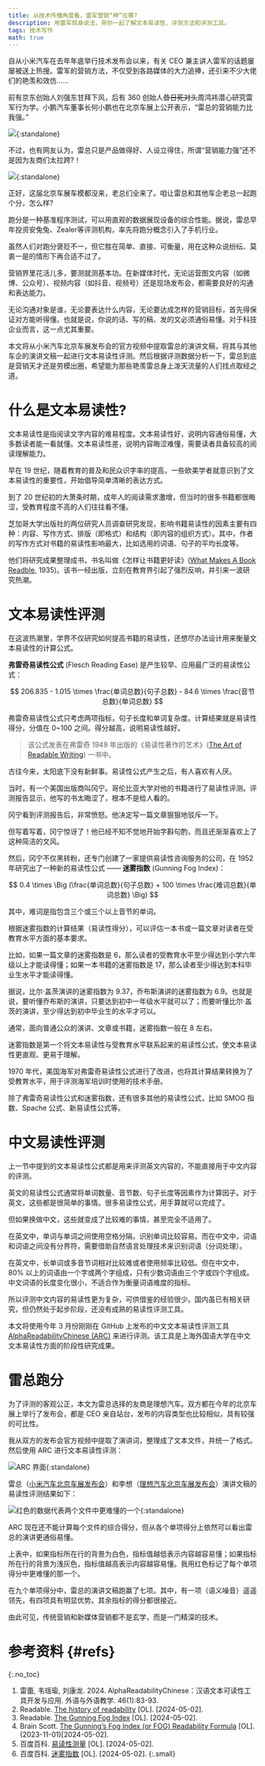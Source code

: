 ```yaml
---
title: 从技术传播角度看，雷军营销“神”在哪?
description: 用雷军现身说法，带你一起了解文本易读性、评测方法和评测工具。
tags: 技术写作
math: true
---
```


自从小米汽车在去年年底举行技术发布会以来，有关 CEO 兼主讲人雷军的话题屡屡被送上热搜。雷军的营销方法，不仅受到各路媒体的大力追捧，还引来不少大佬们的艳羡和效仿……

前有京东创始人刘强东甘拜下风，后有 360 创始人<s>昔日死对头</s>周鸿祎潜心研究雷军行为学。小鹏汽车董事长何小鹏也在北京车展上公开表示，“雷总的营销能力比我强。”

![](https://pic4.zhimg.com/80/v2-c91810e5653c59e034d479ac4eadc6c7_720w.webp){:standalone}

不过，也有网友认为，雷总只是产品做得好、人设立得住，所谓“营销能力强”还不是因为友商们太拉跨?！

![](https://pic4.zhimg.com/80/v2-83952c301ce4ffcf1c1a5818453765ab_720w.webp){:standalone}

正好，这届北京车展车模都没来，老总们全来了。咱让雷总和其他车企老总一起跑个分，怎么样?

跑分是一种基准程序测试，可以用直观的数据展现设备的综合性能。据说，雷总早年投资安兔兔、Zealer等评测机构，率先将跑分概念引入了手机行业。

虽然人们对跑分褒贬不一，但它胜在简单、直接、可衡量，用在这种众说纷纭、莫衷一是的情形下再合适不过了。

营销界里花活儿多，要测就测基本功。在新媒体时代，无论运营图文内容（如微博、公众号）、视频内容（如抖音、视频号）还是现场发布会，都需要良好的沟通和表达能力。

无论沟通对象是谁，无论要表达什么内容，无论要达成怎样的营销目标，首先得保证对方能听得懂。也就是说，你说的话、写的稿、发的文必须通俗易懂。对于科技企业而言，这一点尤其重要。

本文将从小米汽车北京车展发布会的官方视频中提取雷总的演讲文稿，将其与其他车企的演讲文稿一起进行文本易读性评测。然后根据评测数据分析一下，雷总到底是营销天才还是劳模出圈，希望能为那些艳羡雷总身上泼天流量的人们找点取经之道。

# 什么是文本易读性?

文本易读性是指阅读文字内容的难易程度。文本易读性好，说明内容通俗易懂，大多数读者能一看就懂。文本易读性差，说明内容晦涩难懂，需要读者具备较高的阅读理解能力。

早在 19 世纪，随着教育的普及和民众识字率的提高，一些欧美学者就意识到了文本易读性的重要性，开始倡导简单清晰的表达方式。

到了 20 世纪初的大萧条时期，成年人的阅读需求激增，但当时的很多书籍都很晦涩，受教育程度不高的人们往往看不懂。

芝加哥大学出版社的两位研究人员调查研究发现，影响书籍易读性的因素主要有四种：内容、写作方式、排版（即格式）和结构（即内容的组织方式）。其中，作者的写作方式对书籍的易读性影响最大，比如选用的词语、句子的平均长度等。

他们将研究成果整理成书，书名叫做《怎样让书籍更好读》([What Makes A Book Readble](https://www.amazon.com/What-Makes-Book-Readble-William/dp/102288316X), 1935)。该书一经出版，立刻在教育界引起了强烈反响，并引来一波研究热潮。

# 文本易读性评测

在这波热潮里，学界不仅研究如何提高书籍的易读性，还想尽办法设计用来衡量文本易读性的计算公式。

**弗雷奇易读性公式** (Flesch Reading Ease) 是产生较早、应用最广泛的易读性公式：

$$
206.835 - 1.015 \times \frac{单词总数}{句子总数} - 84.6 \times \frac{音节总数}{单词总数}
$$

弗雷奇易读性公式只考虑两项指标，句子长度和单词复杂度。计算结果就是易读性得分，分值在 0~100 之间。得分越高，说明易读性越好。

> 该公式发表在弗雷奇 1949 年出版的《易读性著作的艺术》([The Art of Readable Writing](https://www.amazon.com/Art-Readable-Writing-Rudolf-Flesch/dp/0020464703/ref=monarch_sidesheet)) 一书中。

古往今来，太阳底下没有新鲜事。易读性公式产生之后，有人喜欢有人厌。

当时，有一个美国出版商叫冈宁。哥伦比亚大学对他的书籍进行了易读性评测。评测报告显示，他写的书太晦涩了，根本不是给人看的。

冈宁看到评测报告后，非常愤怒。他决定写一篇文章狠狠地驳斥一下。

但写着写着，冈宁惊讶了！他已经不知不觉地开始字斟句酌，而且还渐渐喜欢上了这种简洁的文风。

然后，冈宁不仅黑转粉，还专门创建了一家提供易读性咨询服务的公司，在 1952 年研究出了一种新的易读性公式 —— **迷雾指数** (Gunning Fog Index)：

$$
0.4 \times \Big (\frac{单词总数}{句子总数} + 100 \times \frac{难词总数}{单词总数} \Big)
$$

其中，难词是指包含三个或三个以上音节的单词。

根据迷雾指数的计算结果（易读性得分），可以评估一本书或一篇文章对读者在受教育水平方面的基本要求。

比如，如果一篇文章的迷雾指数是 6，那么读者的受教育水平至少得达到小学六年级以上才能读得懂；如果一本书籍的迷雾指数是 17，那么读者至少得达到本科毕业生水平才能读得懂。

据说，比尔·盖茨演讲的迷雾指数为 9.37，乔布斯演讲的迷雾指数为 6.9。也就是说，要听懂乔布斯的演讲，只要达到初中一年级水平就可以了；而要听懂比尔·盖茨的演讲，至少得达到初中毕业生的水平才可以。

通常，面向普通公众的演讲、文章或书籍，迷雾指数一般在 8 左右。

迷雾指数是第一个将文本易读性与受教育水平联系起来的易读性公式，使文本易读性更直观、更易于理解。

1970 年代，美国海军对弗雷奇易读性公式进行了改进，也将其计算结果转换为了受教育水平，用于评测海军培训时使用的技术手册。

除了弗雷奇易读性公式和迷雾指数，还有很多其他的易读性公式，比如 SMOG 指数、Spache 公式、新易读性公式等。

# 中文易读性评测

上一节中提到的文本易读性公式都是用来评测英文内容的，不能直接用于中文内容的评测。

英文的易读性公式通常将单词数量、音节数、句子长度等因素作为计算因子。对于英文，这些都是很简单的事情。很多易读性公式，用手算就可以完成了。

但如果换做中文，这些就变成了比较难的事情，甚至完全不适用了。

在英文中，单词与单词之间使用空格分隔，识别单词比较容易。而在中文中，词语和词语之间没有分界符，需要借助自然语言处理技术来识别词语（分词处理）。

在英文中，长单词或多音节词相对比较难或者使用频率比较低。但在中文中，80% 以上的词语由一个字或两个字组成，只有少数词语由三个字或四个字组成。中文词语的长度变化很小，不适合作为衡量词语难度的指标。

所以评测中文内容的易读性更为复杂，可供借鉴的经验很少。国内虽已有相关研究，但仍然处于起步阶段，还没有成熟的易读性评测工具。

本文将使用今年 3 月份刚刚在 GitHub 上发布的中文文本易读性评测工具 [AlphaReadabilityChinese (ARC)](https://github.com/leileibama/AlphaReadabilityChinese) 来进行评测。该工具是上海外国语大学在中文文本易读性方面的阶段性研究成果。

# 雷总跑分

为了评测的客观公正，本文为雷总选择的友商是理想汽车。双方都在今年的北京车展上举行了发布会，都是 CEO 亲自站台，发布的内容类型也比较相似，具有较强的可比性。

我从双方的发布会官方视频中提取了演讲词，整理成了文本文件，并统一了格式。然后使用 ARC 进行文本易读性评测：

![ARC 界面](https://pic3.zhimg.com/80/v2-266a01f5a81ca8edc7446bb7135b409a_720w.webp){:standalone}

雷总（[小米汽车北京车展发布会](https://www.bilibili.com/video/BV1Cb421Y72t/)）和李想（[理想汽车北京车展发布会](https://www.bilibili.com/video/BV1Lt421A73E/)）演讲文稿的易读性评测结果如下：

![红色的数据代表两个文件中更难懂的一个](https://pic3.zhimg.com/80/v2-f9ebb220903e222ae53b09c9bf790602_720w.webp){:standalone}

ARC 现在还不能计算每个文件的综合得分，但从各个单项得分上依然可以看出雷总的演讲更通俗易懂。

上表中，如果指标所在行的背景为白色，指标值越低表示内容越容易懂；如果指标所在行的背景为浅灰色，指标值越高表示内容越容易懂。我用红色标记了每个单项得分中更难懂的那一个。

在九个单项得分中，雷总的演讲文稿跑赢了七项。其中，有一项（语义噪音）遥遥领先，有四项具有明显优势。其余指标的得分都很接近。

由此可见，传统营销和新媒体营销都不是玄学，而是一门精深的技术。

# 参考资料 {#refs}
{:.no_toc}

1. 雷蕾, 韦瑶瑜, 刘康龙. 2024. AlphaReadabilityChinese：汉语文本可读性工具开发与应用. 外语与外语教学. 46(1):83-93.
2. Readable. [The history of readability](https://readable.com/readability/history-of-readability/) \[OL]. \[2024-05-02].
3. Readable. [The Gunning Fog Index](https://readable.com/readability/gunning-fog-index/) \[OL]. \[2024-05-02].
4. Brain Scott. [The Gunning’s Fog Index (or FOG) Readability Formula](https://readabilityformulas.com/the-gunnings-fog-index-or-fog-readability-formula/) \[OL]. (2023-11-01)\[2024-05-02].
5. 百度百科. [易读性测量](https://baike.baidu.com/item/易读性测量/1699408?fr=ge_ala) \[OL]. \[2024-05-02].
6. 百度百科. [迷雾指数](https://baike.baidu.com/item/迷雾指数/422446?fr=ge_ala) \[OL]. \[2024-05-02].
{:.small}

